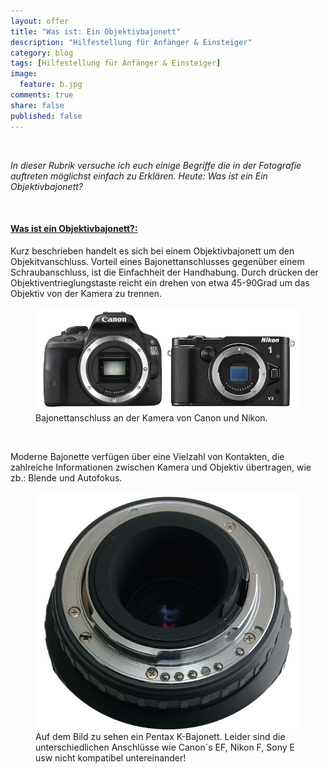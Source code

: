 ```yaml
---
layout: offer
title: "Was ist: Ein Objektivbajonett"
description: "Hilfestellung für Anfänger & Einsteiger"
category: blog
tags: [Hilfestellung für Anfänger & Einsteiger]
image:
  feature: b.jpg
comments: true
share: false
published: false
---
```

 
  


    



*In dieser Rubrik versuche ich euch einige Begriffe die in der Fotografie auftreten möglichst einfach zu Erklären. Heute: Was ist ein Ein Objektivbajonett?* 
 
  


    








#### <a name="fenced-code-block"><u>Was ist ein Objektivbajonett?:</u></a>

Kurz beschrieben handelt es sich bei einem Objektivbajonett um den Objekitvanschluss. Vorteil eines Bajonettanschlusses gegenüber einem Schraubanschluss, ist die Einfachheit der Handhabung. Durch drücken der Objektiventrieglungstaste reicht ein drehen von etwa 45-90Grad um das Objektiv von der Kamera zu trennen. 



<figure>
<img src="/images/b2.jpg"/>
<figcaption>Bajonettanschluss an der Kamera von Canon und Nikon.</figcaption>
</figure>

 
  


    



Moderne Bajonette verfügen über eine Vielzahl von Kontakten, die zahlreiche Informationen zwischen Kamera und Objektiv übertragen, wie zb.: Blende und Autofokus.


<figure>
<img src="/images/b3.jpg"/>
<figcaption>Auf dem Bild zu sehen ein Pentax K-Bajonett. Leider sind die unterschiedlichen Anschlüsse wie Canon´s EF, Nikon F, Sony E usw nicht kompatibel untereinander!</figcaption>
</figure>

